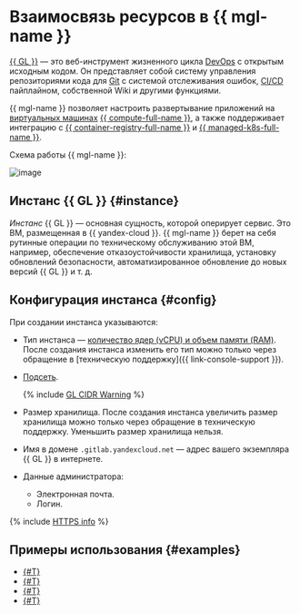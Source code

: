 # Взаимосвязь ресурсов в {{ mgl-name }}

[{{ GL }}](https://about.gitlab.com/) — это веб-инструмент жизненного цикла [DevOps](/blog/posts/2022/03/what-is-devops) с открытым исходным кодом. Он представляет собой систему управления репозиториями кода для [Git](https://git-scm.com/) с системой отслеживания ошибок, [CI/CD](/blog/posts/2022/10/ci-cd) пайплайном, собственной Wiki и другими функциями.

{{ mgl-name }} позволяет настроить развертывание приложений на [виртуальных машинах](../../compute/concepts/vm.md) [{{ compute-full-name }}](../../compute/), а также поддерживает интеграцию с [{{ container-registry-full-name }}](../../container-registry/) и [{{ managed-k8s-full-name }}](../../managed-kubernetes/).

Схема работы {{ mgl-name }}:

![image](../../_assets/managed-gitlab/gitlab_schema_ru.svg)

## Инстанс {{ GL }} {#instance}

_Инстанс_ {{ GL }} — основная сущность, которой оперирует сервис. Это ВМ, размещенная в {{ yandex-cloud }}. {{ mgl-name }} берет на себя рутинные операции по техническому обслуживанию этой ВМ, например, обеспечение отказоустойчивости хранилища, установку обновлений безопасности, автоматизированное обновление до новых версий {{ GL }} и т. д.

## Конфигурация инстанса {#config}

При создании инстанса указываются:
* Тип инстанса — [количество ядер (vCPU) и объем памяти (RAM)](../../compute/concepts/vm-platforms.md). После создания инстанса изменить его тип можно только через обращение в [техническую поддержку]({{ link-console-support }}).
* [Подсеть](../../vpc/concepts/network.md#subnet).

  {% include [GL CIDR Warning](../../_includes/managed-gitlab/cidr-note.md) %}

* Размер хранилища. После создания инстанса увеличить размер хранилища можно только через обращение в техническую поддержку. Уменьшить размер хранилища нельзя.
* Имя в домене `.gitlab.yandexcloud.net` — адрес вашего экземпляра {{ GL }} в интернете.
* Данные администратора:
  * Электронная почта.
  * Логин.

{% include [HTTPS info](../../_includes/managed-gitlab/note-https.md) %}


## Примеры использования {#examples}

* [{#T}](../tutorials/gitlab-lockbox-integration.md)
* [{#T}](../tutorials/ci-cd-serverless.md)
* [{#T}](../tutorials/install-gitlab-runner.md)
* [{#T}](../tutorials/gitlab-containers.md)